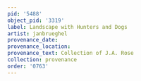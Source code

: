 ```yaml
---
pid: '5488'
object_pid: '3319'
label: Landscape with Hunters and Dogs
artist: janbrueghel
provenance_date:
provenance_location:
provenance_text: Collection of J.A. Rose
collection: provenance
order: '0763'
---
```

